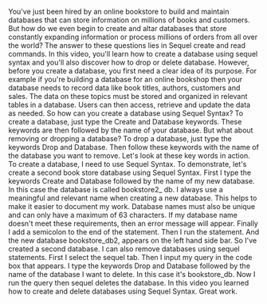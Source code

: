 You've just been hired by an online
bookstore to build and maintain databases that can store information
on millions of books and customers. But how do we even begin to create and
altar databases that store constantly expanding information or process millions
of orders from all over the world? The answer to these questions lies
in Sequel create and read commands. In this video, you'll learn how to create
a database using sequel syntax and you'll also discover how to drop or
delete database. However, before you create a database, you
first need a clear idea of its purpose. For example if you're building a database
for an online bookshop then your database needs to record data like book
titles, authors, customers and sales. The data on these topics
must be stored and organized in relevant
tables in a database. Users can then access, retrieve and
update the data as needed. So how can you create
a database using Sequel Syntax? To create a database, just type
the Create and Database keywords. These keywords are then followed
by the name of your database. But what about removing or
dropping a database? To drop a database,
just type the keywords Drop and Database. Then follow these keywords with the name
of the database you want to remove. Let's look at these key words in action. To create a database,
I need to use Sequel Syntax. To demonstrate, let's create a second
book store database using Sequel Syntax. First I type the keywords Create and Database followed by
the name of my new database. In this case the database
is called bookstore2_ db. I always use a meaningful and relevant
name when creating a new database. This helps to make it
easier to document my work. Database names must also be unique and
can only have a maximum of 63 characters. If my database name doesn't
meet these requirements, then an error message will appear. Finally I add a semicolon to
the end of the statement. Then I run the statement. And the new database bookstore_db2,
appears on the left hand side bar. So I've created a second database. I can also remove databases
using sequel statements. First I select the sequel tab. Then I input my query in
the code box that appears. I type the keywords Drop and Database followed by the name of
the database I want to delete. In this case it's bookstore_db. Now I run the query then
sequel deletes the database. In this video you learned how to create
and delete databases using Sequel Syntax. Great work.